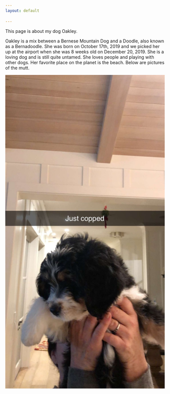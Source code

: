 ```yaml
---
layout: default

---
```


This page is about my dog Oakley.

Oakley is a mix between a Bernese Mountain Dog and a Doodle, also known as a Bernadoodle. She was born on October 17th, 2019 and we picked her up at the airport when she was 8 weeks old on December 20, 2019. She is a loving dog and is still quite untamed. She loves people and playing with other dogs. Her favorite place on the planet is the beach. Below are pictures of the mutt.

![dogpicture](assets/images/dogpicture.jpeg)